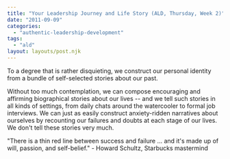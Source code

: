 ```yaml
---
title: "Your Leadership Journey and Life Story (ALD, Thursday, Week 2)"
date: "2011-09-09"
categories: 
  - "authentic-leadership-development"
tags: 
  - "ald"
layout: layouts/post.njk
---
```


To a degree that is rather disquieting, we construct our personal identity from a bundle of self-selected stories about our past.

Without too much contemplation, we can compose encouraging and affirming biographical stories about our lives -- and we tell such stories in all kinds of settings, from daily chats around the watercooler to formal job interviews. We can just as easily construct anxiety-ridden narratives about ourselves by recounting our failures and doubts at each stage of our lives. We don't tell these stories very much.

"There is a thin red line between success and failure ... and it's made up of will, passion, and self-belief." - Howard Schultz, Starbucks mastermind
